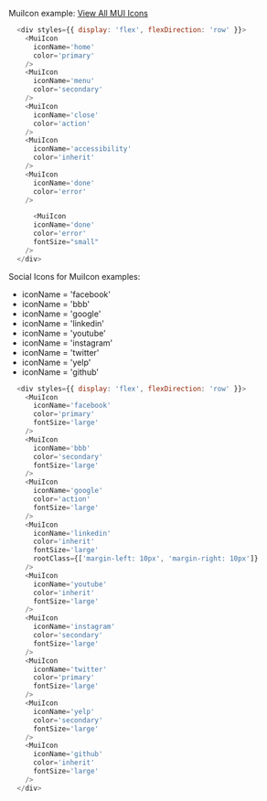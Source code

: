 MuiIcon example:
[View All MUI Icons](https://material.io/resources/icons/?style=baseline)

```js
  <div styles={{ display: 'flex', flexDirection: 'row' }}>
    <MuiIcon
      iconName='home'
      color='primary'
    />
    <MuiIcon
      iconName='menu'
      color='secondary'
    />
    <MuiIcon
      iconName='close'
      color='action'
    />
    <MuiIcon
      iconName='accessibility'
      color='inherit'
    />
    <MuiIcon
      iconName='done'
      color='error'
    />

      <MuiIcon
      iconName='done'
      color='error'
      fontSize="small"
    />
  </div>
```

Social Icons for MuiIcon examples:
* iconName = 'facebook'
* iconName = 'bbb'
* iconName = 'google'
* iconName = 'linkedin'
* iconName = 'youtube'
* iconName = 'instagram'
* iconName = 'twitter'
* iconName = 'yelp'
* iconName = 'github'

```js
  <div styles={{ display: 'flex', flexDirection: 'row' }}>
    <MuiIcon
      iconName='facebook'
      color='primary'
      fontSize='large'
    />
    <MuiIcon
      iconName='bbb'
      color='secondary'
      fontSize='large'
    />
    <MuiIcon
      iconName='google'
      color='action'
      fontSize='large'
    />
    <MuiIcon
      iconName='linkedin'
      color='inherit'
      fontSize='large'
      rootClass={['margin-left: 10px', 'margin-right: 10px']}
    />
    <MuiIcon
      iconName='youtube'
      color='inherit'
      fontSize='large'
    />
    <MuiIcon
      iconName='instagram'
      color='secondary'
      fontSize='large'
    />
    <MuiIcon
      iconName='twitter'
      color='primary'
      fontSize='large'
    />
    <MuiIcon
      iconName='yelp'
      color='secondary'
      fontSize='large'
    />
    <MuiIcon
      iconName='github'
      color='inherit'
      fontSize='large'
    />
  </div>
```